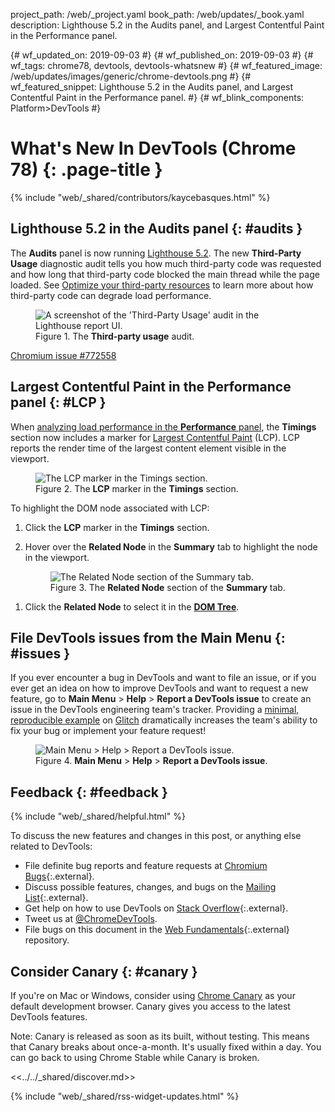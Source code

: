 project_path: /web/_project.yaml
book_path: /web/updates/_book.yaml
description: Lighthouse 5.2 in the Audits panel, and Largest Contentful Paint in the Performance panel.

{# wf_updated_on: 2019-09-03 #}
{# wf_published_on: 2019-09-03 #}
{# wf_tags: chrome78, devtools, devtools-whatsnew #}
{# wf_featured_image: /web/updates/images/generic/chrome-devtools.png #}
{# wf_featured_snippet: Lighthouse 5.2 in the Audits panel, and Largest Contentful Paint in the Performance panel. #}
{# wf_blink_components: Platform>DevTools #}

# What's New In DevTools (Chrome 78) {: .page-title }

{% include "web/_shared/contributors/kaycebasques.html" %}

## Lighthouse 5.2 in the Audits panel {: #audits }

[LH]: https://github.com/GoogleChrome/lighthouse/releases/tag/v5.2.0
[3P]: https://web.dev/fast#optimize-your-third-party-resources

The **Audits** panel is now running [Lighthouse 5.2][LH]. The new **Third-Party Usage** 
diagnostic audit tells you how much third-party code was requested and how long that third-party
code blocked the main thread while the page loaded. See [Optimize your third-party resources][3P]
to learn more about how third-party code can degrade load performance.

<figure>
  <img src="/web/updates/images/2019/09/thirdpartycode.png"
       alt="A screenshot of the 'Third-Party Usage' audit in the Lighthouse report UI."/>
  <figcaption>
    Figure 1. The <b>Third-party usage</b> audit.
  </figcaption>
</figure>

[Chromium issue #772558](https://crbug.com/772558)

## Largest Contentful Paint in the Performance panel {: #LCP }

[LCP]: https://web.dev/largest-contentful-paint
[record]: /web/tools/chrome-devtools/evaluate-performance/reference#record-load

When [analyzing load performance in the **Performance** panel][record], the **Timings** section
now includes a marker for [Largest Contentful Paint][LCP] (LCP). LCP reports the render time
of the largest content element visible in the viewport.

<figure>
  <img src="/web/updates/images/2019/09/lcp.png"
       alt="The LCP marker in the Timings section."/>
  <figcaption>
    Figure 2. The <b>LCP</b> marker in the <b>Timings</b> section.
  </figcaption>
</figure>

To highlight the DOM node associated with LCP:

1. Click the **LCP** marker in the **Timings** section.
1. Hover over the **Related Node** in the **Summary** tab to highlight the node in the
   viewport.

     <figure>
       <img src="/web/updates/images/2019/09/relatednode.png"
            alt="The Related Node section of the Summary tab."/>
       <figcaption>
         Figure 3. The <b>Related Node</b> section of the <b>Summary</b> tab.
       </figcaption>
     </figure>

[DOM]: /web/tools/chrome-devtools/dom

1. Click the **Related Node** to select it in the [**DOM Tree**][DOM].

<!-- https://chromium.googlesource.com/chromium/src/+/9ed4ed171aa627b481275a90cf193a8e126e3fa6 -->

## File DevTools issues from the Main Menu {: #issues }

[repro]: https://stackoverflow.com/help/minimal-reproducible-example

If you ever encounter a bug in DevTools and want to file an issue, or if you ever get an idea
on how to improve DevTools and want to request a new feature, go to **Main Menu** > **Help** >
**Report a DevTools issue** to create an issue in the DevTools engineering team's tracker. Providing a
[minimal, reproducible example][repro] on [Glitch](https://glitch.com/) dramatically increases
the team's ability to fix your bug or implement your feature request!

<figure>
  <img src="/web/updates/images/2019/09/reportissue.png"
       alt="Main Menu > Help > Report a DevTools issue."/>
  <figcaption>
    Figure 4. <b>Main Menu</b> &gt; <b>Help</b> &gt; <b>Report a DevTools issue</b>.
  </figcaption>
</figure>

<!-- https://chromium.googlesource.com/chromium/src/+/ac7df080c78c8f38a448f518cf8a1c63e3d120c5 -->

## Feedback {: #feedback }

[ML]: https://groups.google.com/forum/#!forum/google-chrome-developer-tools
[WF]: https://github.com/google/webfundamentals/issues/new
[SO]: https://stackoverflow.com/questions/tagged/google-chrome-devtools

{% include "web/_shared/helpful.html" %}

To discuss the new features and changes in this post, or anything else related to DevTools:

* File definite bug reports and feature requests at [Chromium Bugs](https://crbug.com){:.external}.
* Discuss possible features, changes, and bugs on the [Mailing List][ML]{:.external}.
* Get help on how to use DevTools on [Stack Overflow][SO]{:.external}.
* Tweet us at [@ChromeDevTools](https://twitter.com/chromedevtools).
* File bugs on this document in the [Web Fundamentals][WF]{:.external} repository.

## Consider Canary {: #canary }

[canary]: https://www.google.com/chrome/browser/canary.html

If you're on Mac or Windows, consider using [Chrome Canary][canary] as your default
development browser. Canary gives you access to the latest DevTools features.

Note: Canary is released as soon as its built, without testing. This means that Canary
breaks about once-a-month. It's usually fixed within a day. You can go back to using Chrome
Stable while Canary is broken.

<<../../_shared/discover.md>>

{% include "web/_shared/rss-widget-updates.html" %}
